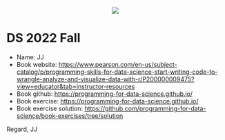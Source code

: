 <p align="center">
  <img  src="https://github.com/Jikhan-Jeong/Fall-2022-DS-practice-repo/blob/main/title_pic.png">

</p>

# DS 2022 Fall
* Name: JJ
* Book website: https://www.pearson.com/en-us/subject-catalog/p/programming-skills-for-data-science-start-writing-code-to-wrangle-analyze-and-visualize-data-with-r/P200000009475?view=educator&tab=instructor-resources
* Book github: https://programming-for-data-science.github.io/
* Book exercise: https://programming-for-data-science.github.io/
* Book exercise solution: https://github.com/programming-for-data-science/book-exercises/tree/solution

Regard,
JJ

